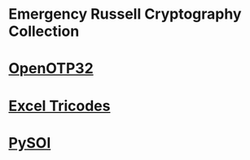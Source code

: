# Emergency Russell Cryptography Collection

# [OpenOTP32](https://github.com/emergencyrussell/OpenOTP32)

# [Excel Tricodes](https://github.com/emergencyrussell/excel-tricodes)

# [PySOI](https://github.com/emergencyrussell/PySOI)